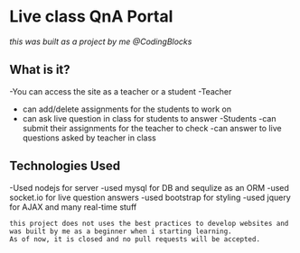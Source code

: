 # Live class QnA Portal
*this was built as a project by me @CodingBlocks*

## What is it?
-You can access the site as a teacher or a student
-Teacher
  - can add/delete assignments for the students to work on
  - can ask live question in class for students to answer
-Students
  -can submit their assignments for the teacher to check
  -can answer to live questions asked by teacher in class

## Technologies Used
  -Used nodejs for server
  -used mysql for DB and sequlize as an ORM
  -used socket.io for live question answers
  -used bootstrap for styling 
  -used jquery for AJAX and many real-time stuff

```
this project does not uses the best practices to develop websites and was built by me as a beginner when i starting learning.
As of now, it is closed and no pull requests will be accepted.
```
  
